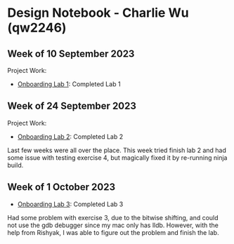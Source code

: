 # Design Notebook - Charlie Wu (qw2246)

## Week of 10 September 2023

Project Work:

* [Onboarding Lab 1](https://github.com/hahacharlie/1-lab-onboarding): Completed Lab 1

## Week of 24 September 2023

Project Work:

* [Onboarding Lab 2](https://github.com/hahacharlie/2-lab-onboarding): Completed Lab 2

Last few weeks were all over the place. This week tried finish lab 2 and had some issue with testing exercise 4, but magically fixed it by re-running ninja build.

## Week of 1 October 2023

* [Onboarding Lab 3](https://github.com/hahacharlie/3-lab-onboarding): Completed Lab 3

Had some problem with exercise 3, due to the bitwise shifting, and could not use the gdb debugger since my mac only has lldb. However, with the help from Rishyak, I was able to figure out the problem and finish the lab.
